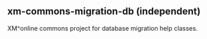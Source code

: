 ## xm-commons-migration-db (independent)
XM^online commons project for database migration help classes.
